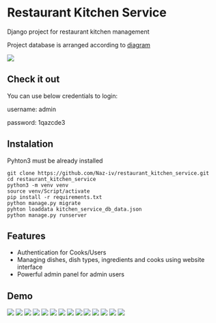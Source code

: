 # Restaurant Kitchen Service

Django project for restaurant kitchen management

Project database is arranged according to [diagram](https://dbdiagram.io/d/Restaurant-Kitchen-Service-655d00bc3be1495787750044)

![](static/pages_snap/diagram.png)

## Check it out

You can use below credentials to login:

username: admin

password: 1qazcde3


## Instalation

Pyhton3 must be already installed
```shell
git clone https://github.com/Naz-iv/restaurant_kitchen_service.git
cd restaurant_kitchen_service
python3 -m venv venv
source venv/Script/activate
pip install -r requirements.txt
python manage.py migrate
pyhton loaddata kitchen_service_db_data.json
python manage.py runserver
```

## Features
* Authentication for Cooks/Users
* Managing dishes, dish types, ingredients and cooks using website interface
* Powerful admin panel for admin users

## Demo
![](static/pages_snap/home.png)
![](static/pages_snap/login2.png)
![](static/pages_snap/global_search.png)
![](static/pages_snap/dish.png)
![](static/pages_snap/dish_detail.png)
![](static/pages_snap/dish_create.png)
![](static/pages_snap/dish_type.png)
![](static/pages_snap/cook.png)
![](static/pages_snap/list_search.png)
![](static/pages_snap/cook_detail.png)
![](static/pages_snap/cook_create.png)
![](static/pages_snap/ingredients.png)
![](static/pages_snap/ingredient_detail.png)
![](static/pages_snap/login.png)



